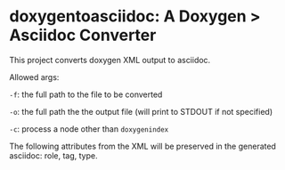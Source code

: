 # doxygentoasciidoc: A Doxygen > Asciidoc Converter

This project converts doxygen XML output to asciidoc.

Allowed args:

`-f`: the full path to the file to be converted

`-o`: the full path the the output file (will print to STDOUT if not specified)

`-c`: process a node other than `doxygenindex`

The following attributes from the XML will be preserved in the generated asciidoc: role, tag, type.
